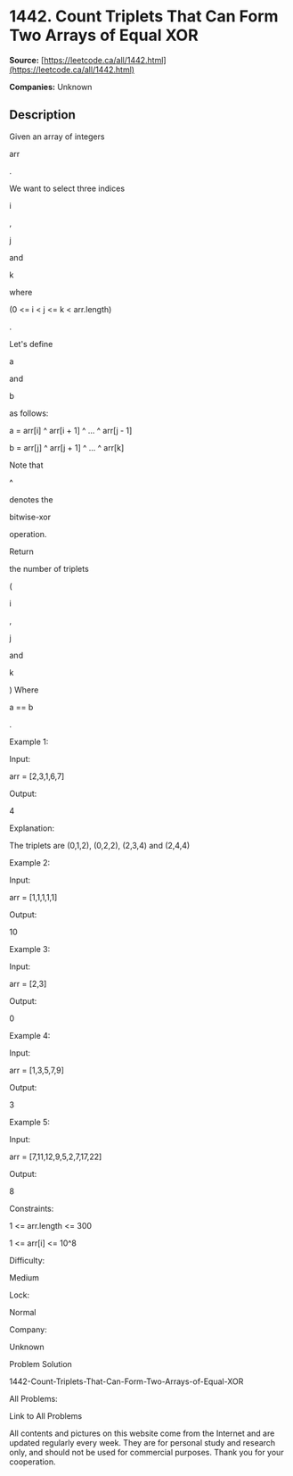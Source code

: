# 1442. Count Triplets That Can Form Two Arrays of Equal XOR

**Source:** [https://leetcode.ca/all/1442.html](https://leetcode.ca/all/1442.html)

**Companies:** Unknown

## Description

Given an array of integers

arr

.

We want to select three indices

i

,

j

and

k

where

(0 <= i < j <= k < arr.length)

.

Let's define

a

and

b

as follows:

a = arr[i] ^ arr[i + 1] ^ ... ^ arr[j - 1]

b = arr[j] ^ arr[j + 1] ^ ... ^ arr[k]

Note that

^

denotes the

bitwise-xor

operation.

Return

the number of triplets

(

i

,

j

and

k

) Where

a == b

.

Example 1:

Input:

arr = [2,3,1,6,7]

Output:

4

Explanation:

The triplets are (0,1,2), (0,2,2), (2,3,4) and (2,4,4)

Example 2:

Input:

arr = [1,1,1,1,1]

Output:

10

Example 3:

Input:

arr = [2,3]

Output:

0

Example 4:

Input:

arr = [1,3,5,7,9]

Output:

3

Example 5:

Input:

arr = [7,11,12,9,5,2,7,17,22]

Output:

8

Constraints:

1 <= arr.length <= 300

1 <= arr[i] <= 10^8

Difficulty:

Medium

Lock:

Normal

Company:

Unknown

Problem Solution

1442-Count-Triplets-That-Can-Form-Two-Arrays-of-Equal-XOR

All Problems:

Link to All Problems

All contents and pictures on this website come from the Internet and are updated regularly every week. They are for personal study and research only, and should not be used for commercial purposes. Thank you for your cooperation.

